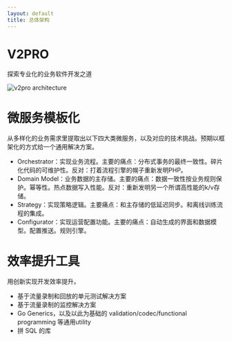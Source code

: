 ```yaml
---
layout: default
title: 总体架构
---
```


# V2PRO 

探索专业化的业务软件开发之道

![v2pro architecture](https://docs.google.com/drawings/d/e/2PACX-1vR4gK59DB8KuNP_5CmrZJrGkjkeaYukA1T-bKRSVqDfe3HuYZ2XqW7UG6EFD4dRCpUEHXkG1Pdimal7/pub?w=1084&h=422)

# 微服务模板化

从多样化的业务需求里提取出以下四大类微服务，以及对应的技术挑战。预期以框架化的方式给一个通用解决方案。

* Orchestrator：实现业务流程。主要的痛点：分布式事务的最终一致性。碎片化代码的可维护性。反对：打着流程引擎的幌子重新发明PHP。
* Domain Model：业务数据的主存储。主要的痛点：数据一致性按业务规则保护。幂等性。热点数据写入性能。反对：重新发明另一个所谓高性能的k/v存储。
* Strategy：实现策略逻辑。主要痛点：和主存储的低延迟同步。和离线训练流程的集成。
* Configurator：实现运营配置功能。主要的痛点：自动生成的界面和数据模型。配置推送。规则引擎。

# 效率提升工具

用创新实现开发效率提升。

* 基于流量录制和回放的单元测试解决方案
* 基于流量录制的监控解决方案
* Go Generics，以及以此为基础的 validation/codec/functional programming 等通用utility
* 拼 SQL 的库
